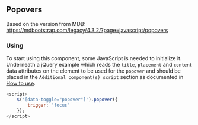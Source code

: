 ## Popovers

Based on the version from MDB:<br>
https://mdbootstrap.com/legacy/4.3.2/?page=javascript/popovers

### Using

To start using this component, some JavaScript is needed to initialize it.<br>
Underneath a jQuery example which reads the `title`, `placement` and `content` data attributes on the element to be used for the `popover` and should be placed in the `Additional component(s) script` section as documented in [How to use](/docs/how-to-use).

```javascript
<script>
    $('[data-toggle="popover"]').popover({
        trigger: 'focus'
    });
</script>
```
